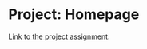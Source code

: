 # Project: Homepage

[Link to the project assignment](https://www.theodinproject.com/lessons/node-path-advanced-html-and-css-homepage).
